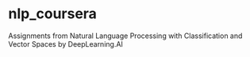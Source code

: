 # nlp_coursera
Assignments from Natural Language Processing with Classification and Vector Spaces by DeepLearning.AI
